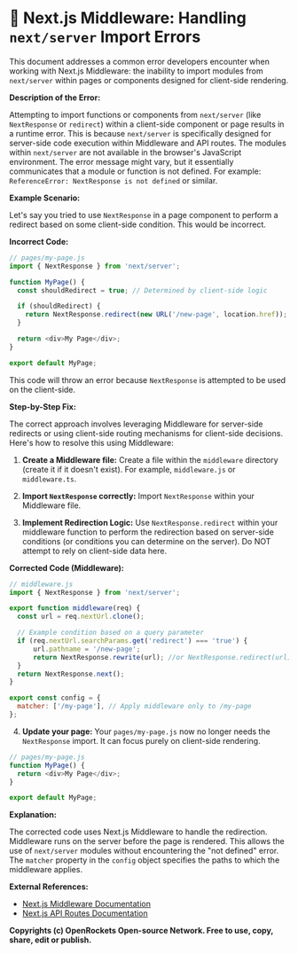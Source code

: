 # 🐞 Next.js Middleware: Handling `next/server` Import Errors


This document addresses a common error developers encounter when working with Next.js Middleware: the inability to import modules from `next/server` within pages or components designed for client-side rendering.

**Description of the Error:**

Attempting to import functions or components from `next/server` (like `NextResponse` or `redirect`) within a client-side component or page results in a runtime error.  This is because `next/server` is specifically designed for server-side code execution within Middleware and API routes.  The modules within `next/server` are not available in the browser's JavaScript environment.  The error message might vary, but it essentially communicates that a module or function is not defined.  For example: `ReferenceError: NextResponse is not defined` or similar.

**Example Scenario:**

Let's say you tried to use `NextResponse` in a page component to perform a redirect based on some client-side condition. This would be incorrect.

**Incorrect Code:**

```javascript
// pages/my-page.js
import { NextResponse } from 'next/server';

function MyPage() {
  const shouldRedirect = true; // Determined by client-side logic

  if (shouldRedirect) {
    return NextResponse.redirect(new URL('/new-page', location.href));
  }

  return <div>My Page</div>;
}

export default MyPage;
```

This code will throw an error because `NextResponse` is attempted to be used on the client-side.

**Step-by-Step Fix:**

The correct approach involves leveraging Middleware for server-side redirects or using client-side routing mechanisms for client-side decisions. Here's how to resolve this using Middleware:

1. **Create a Middleware file:** Create a file within the `middleware` directory (create it if it doesn't exist).  For example, `middleware.js` or `middleware.ts`.


2. **Import `NextResponse` correctly:** Import `NextResponse` within your Middleware file.

3. **Implement Redirection Logic:**  Use `NextResponse.redirect` within your middleware function to perform the redirection based on server-side conditions (or conditions you can determine on the server).  Do NOT attempt to rely on client-side data here.

**Corrected Code (Middleware):**

```javascript
// middleware.js
import { NextResponse } from 'next/server';

export function middleware(req) {
  const url = req.nextUrl.clone();

  // Example condition based on a query parameter
  if (req.nextUrl.searchParams.get('redirect') === 'true') {
      url.pathname = '/new-page';
      return NextResponse.rewrite(url); //or NextResponse.redirect(url)
  }
  return NextResponse.next();
}

export const config = {
  matcher: ['/my-page'], // Apply middleware only to /my-page
};
```

4. **Update your page:** Your `pages/my-page.js` now no longer needs the `NextResponse` import. It can focus purely on client-side rendering.

```javascript
// pages/my-page.js
function MyPage() {
  return <div>My Page</div>;
}

export default MyPage;
```

**Explanation:**

The corrected code uses Next.js Middleware to handle the redirection. Middleware runs on the server before the page is rendered.  This allows the use of `next/server` modules without encountering the "not defined" error. The `matcher` property in the `config` object specifies the paths to which the middleware applies.

**External References:**

* [Next.js Middleware Documentation](https://nextjs.org/docs/app/building-your-application/routing/middleware)
* [Next.js API Routes Documentation](https://nextjs.org/docs/api-routes/introduction)


**Copyrights (c) OpenRockets Open-source Network. Free to use, copy, share, edit or publish.**

